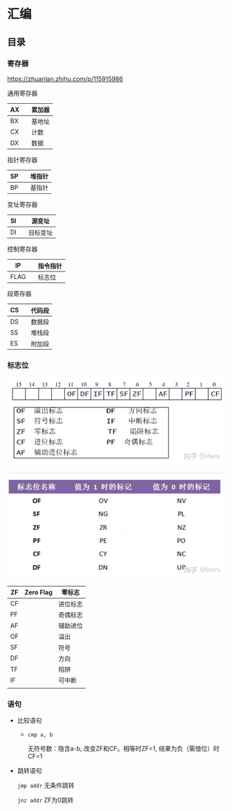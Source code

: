# 汇编

## 目录

### 寄存器

<https://zhuanlan.zhihu.com/p/115915986>

通用寄存器

| AX |   | 累加器 |
| -- | - | --- |
| BX |   | 基地址 |
| CX |   | 计数  |
| DX |   | 数据  |

指针寄存器

| SP |   | 堆指针 |
| -- | - | --- |
| BP |   | 基指针 |

变址寄存器

| SI |   | 源变址  |
| -- | - | ---- |
| DI |   | 目标变址 |

控制寄存器

| IP   |   | 指令指针 |
| ---- | - | ---- |
| FLAG |   | 标志位  |

段寄存器

| CS |   | 代码段 |
| -- | - | --- |
| DS |   | 数据段 |
| SS |   | 堆栈段 |
| ES |   | 附加段 |

### 标志位

![](image/v2-2b6dbe964630ba5a93a6f5fc999b5a66_1440w_Ctq0qqDq.jpg)

![](image/v2-8dcc5fbb85ff599a153d4d346da8aa8c_1440w_cWmwSwYJ.jpg)

| ZF | Zero Flag | 零标志  |
| -- | --------- | ---- |
| CF |           | 进位标志 |
| PF |           | 奇偶标志 |
| AF |           | 辅助进位 |
| OF |           | 溢出   |
| SF |           | 符号   |
| DF |           | 方向   |
| TF |           | 陷阱   |
| IF |           | 可中断  |
|    |           |      |

### 语句

*   比较语句

    *   `cmp a, b`

        无符号数：隐含a-b, 改变ZF和CF。相等时ZF=1, 结果为负（需借位）时CF=1

*   跳转语句

    `jmp addr` 无条件跳转

    `jnz addr`  ZF为0跳转
